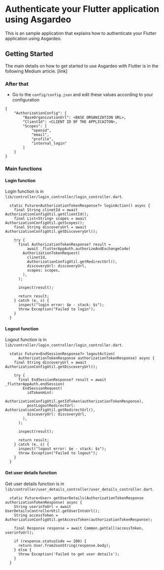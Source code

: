 # Authenticate your Flutter application using Asgardeo

This is an sample application that explains how to authenticate your Flutter application using Asgardeo.

## Getting Started

The main details on how to get started to use Asgardeo with Flutter is in the following Medium article.
[link]


### After that
* Go to the `config/config.json` and edit these values according to your configuration
```
{
    "AuthorizationConfig": {
        "BaseOrganizationUrl": <BASE ORGANIZATION URL>,
        "ClientId": <CLIENT ID OF THE APPLICAITON>,
        "Scopes": [
            "openid",
            "email",
            "profile",
            "internal_login"
        ]
    }
}
```

### Main functions

#### Login function
Login function is in `lib/controller/login_controller/login_controller.dart`.
```
  static Future<AuthorizationTokenResponse?> loginAction() async {
    final String clinetId = await AuthorizationConfigUtil.getClientId();
    final List<String> scopes = await AuthorizationConfigUtil.getScopes();
    final String discoveryUrl = await AuthorizationConfigUtil.getDiscoveryUrl();

    try {
      final AuthorizationTokenResponse? result =
          await _flutterAppAuth.authorizeAndExchangeCode(
        AuthorizationTokenRequest(
          clinetId,
          AuthorizationConfigUtil.getRedirectUrl(),
          discoveryUrl: discoveryUrl,
          scopes: scopes,
        ),
      );

      inspect(result);

      return result;
    } catch (e, s) {
      inspect("login error: $e - stack: $s");
      throw Exception("Failed to login");
    }
  }
```

#### Logout function
Logout function is in `lib/controller/login_controller/login_controller.dart`.
```
  static Future<EndSessionResponse?> logoutAction(
      AuthorizationTokenResponse authorizationTokenResponse) async {
    final String discoveryUrl = await AuthorizationConfigUtil.getDiscoveryUrl();

    try {
      final EndSessionResponse? result = await _flutterAppAuth.endSession(
        EndSessionRequest(
          idTokenHint:
              AuthorizationConfigUtil.getIdToken(authorizationTokenResponse),
          postLogoutRedirectUrl: AuthorizationConfigUtil.getRedirectUrl(),
          discoveryUrl: discoveryUrl,
        ),
      );

      inspect(result);

      return result;
    } catch (e, s) {
      inspect("logout error: $e - stack: $s");
      throw Exception("Failed to logout");
    }
  }
  ```
  
#### Get user details function
Get user details function is in `lib/controller/user_details_controller/user_details_controller.dart`.
```
  static Future<User> getUserDetails(AuthorizationTokenResponse authorizationTokenResponse) async {
    String userinfoUrl = await UserDetailsControllerUtil.getUserIntoUrl();
    String accessToken = AuthorizationConfigUtil.getAccessToken(authorizationTokenResponse);

    final Response response = await Common.getCall(accessToken, userinfoUrl);

    if (response.statusCode == 200) {
      return User.fromJsonString(response.body);
    } else {
      throw Exception('Failed to get user details');
    }
  }
  ```

